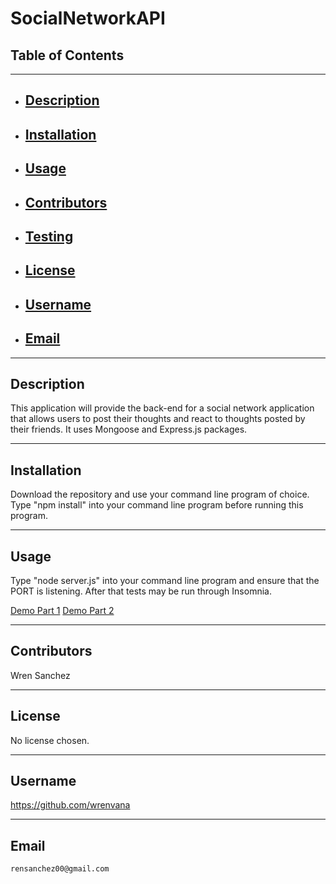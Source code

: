 # SocialNetworkAPI
## Table of Contents
----------------------------------------------------------------
- ## [Description](#Description)
- ## [Installation](#Installation)
- ## [Usage](#usage)
- ## [Contributors](#Contributors)
- ## [Testing](#Testing)
- ## [License](#License)
- ## [Username](#Username)
- ## [Email](#Email)
----------------------------------------------------------------
## Description
This application will provide the back-end for a social network application that allows users to post their thoughts and react to thoughts posted by their friends. It uses Mongoose and Express.js packages.

----------------------------------------------------------------
## Installation
Download the repository and use your command line program of choice. Type "npm install" into your command line program before running this program.

----------------------------------------------------------------
## Usage
Type "node server.js" into your command line program and ensure that the PORT is listening. After that tests may be run through Insomnia.

[Demo Part 1](DemoPart1.webm)
[Demo Part 2](DemoPart2.webm)

----------------------------------------------------------------
## Contributors
Wren Sanchez

----------------------------------------------------------------
## License
No license chosen.

----------------------------------------------------------------
## Username
https://github.com/wrenvana

----------------------------------------------------------------
## Email
    rensanchez00@gmail.com